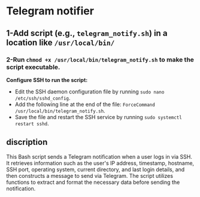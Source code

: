 # Telegram notifier


## 1-Add script (e.g., `telegram_notify.sh`) in a location like `/usr/local/bin/`

### 2-Run `chmod +x /usr/local/bin/telegram_notify.sh` to make the script executable.

**Configure SSH to run the script:**
   - Edit the SSH daemon configuration file by running `sudo nano /etc/ssh/sshd_config`.
   - Add the following line at the end of the file: `ForceCommand /usr/local/bin/telegram_notify.sh`.
   - Save the file and restart the SSH service by running `sudo systemctl restart sshd`.


## discription 

This Bash script sends a Telegram notification when a user logs in via SSH. It retrieves information such as the user's IP address, timestamp, hostname, SSH port, operating system, current directory, and last login details, and then constructs a message to send via Telegram. The script utilizes functions to extract and format the necessary data before sending the notification.